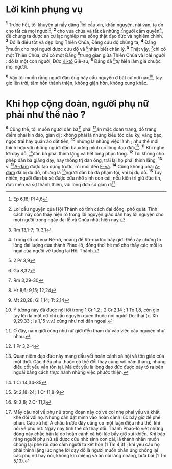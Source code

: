 # Lời kinh phụng vụ
<sup><b>1</b></sup> Trước hết, tôi khuyên ai nấy dâng [^1*]lời cầu xin, khẩn nguyện, nài van, tạ ơn cho tất cả mọi người[^1], <sup><b>2</b></sup> cho vua chúa và tất cả những [^2*]người cầm quyền[^2], để chúng ta được an cư lạc nghiệp mà sống thật đạo đức và nghiêm chỉnh. <sup><b>3</b></sup> Đó là điều tốt và đẹp lòng Thiên Chúa, Đấng cứu độ chúng ta, <sup><b>4</b></sup> Đấng [^3*]muốn cho mọi người được cứu độ và [^4*]nhận biết chân lý. <sup><b>5</b></sup> Thật vậy, [^5*]chỉ có một Thiên Chúa, chỉ có một Đấng [^6*]trung gian giữa Thiên Chúa và loài người : đó là một con người, Đức [Ki-tô]() Giê-su, <sup><b>6</b></sup> Đấng đã [^7*]tự hiến làm giá chuộc mọi người.

<sup><b>8</b></sup> Vậy tôi muốn rằng người đàn ông hãy cầu nguyện ở bất cứ nơi nào[^4], tay giơ lên trời, tâm hồn thánh thiện, không giận hờn, không xung khắc.


# Khi họp cộng đoàn, người phụ nữ phải như thế nào ?
<sup><b>9</b></sup> Cũng thế, tôi muốn người đàn bà[^5] phải [^10*]ăn mặc đoan trang, đồ trang điểm phải kín đáo, giản dị : không phải là những kiểu tóc cầu kỳ, vàng bạc, ngọc trai hay quần áo đắt tiền, <sup><b>10</b></sup> nhưng là những việc lành ; như thế mới thích hợp với những người đàn bà xưng mình có lòng đạo đức[^6]. <sup><b>11</b></sup> Khi nghe lời dạy dỗ, [^11*]đàn bà phải thinh lặng và hết lòng phục tùng. <sup><b>12</b></sup> Tôi không cho phép đàn bà giảng dạy, hay thống trị đàn ông, trái lại họ phải thinh lặng, <sup><b>13</b></sup> vì [^12*][A-đam]() được tạo dựng trước, rồi mới đến [E-và](). <sup><b>14</b></sup> Cũng không phải [A-đam]() đã bị dụ dỗ, nhưng là [^13*]người đàn bà đã phạm tội, khi bị dụ dỗ. <sup><b>15</b></sup> Tuy nhiên, người đàn bà sẽ được cứu nhờ sinh con cái, nếu kiên trì giữ đức tin, đức mến và sự thánh thiện, với lòng đơn sơ giản dị[^7].

[^1]: Lời cầu nguyện của Hội Thánh có tính cách đại đồng, phổ quát. Tính cách này còn thấy hiện rõ trong lời nguyện giáo dân hay lời nguyện cho mọi người trong ngày đại lễ và Chúa nhật hiện nay.
[^2]: Trong số có vua Nê-rô, hoàng đế Rô-ma lúc bấy giờ. Điều ấy chứng tỏ lòng đại lượng của thánh Phao-lô, đồng thời hé mở cho thấy các mối lo ngại của người về tương lai Hội Thánh.
[^4]: Ý tưởng này đã được nói tới trong 1 Cr 1,2 ; 2 Cr 2,14 ; 1 Tx 1,8, còn giơ tay lên là một cử chỉ cầu nguyện quen thuộc nơi người Do-thái (x. Xh 9,29.33 ; Is 1,15 v.v.) cũng như nơi dân ngoại.
[^5]: Ở đây, nam giới cũng như nữ giới đều tham dự vào việc cầu nguyện như nhau.
[^6]: Quan niệm đạo đức này mang dấu vết hoàn cảnh xã hội và tôn giáo của một thời. Các điều phụ thuộc có thể đổi thay cùng với năm tháng, nhưng điều cốt yếu vẫn tồn tại. Mà cốt yếu là lòng đạo đức được bày tỏ ra bên ngoài bằng cách thực hành những việc phước thiện.
[^7]: Mấy câu nói về phụ nữ trong đoạn này có vẻ coi nhẹ phái yếu và khắt khe đối với họ. Nhưng cần đặt mình vào hoàn cảnh lúc bấy giờ để phê phán. Các xã hội Á châu trước đây cũng có một luận điệu như thế, khi nói về phụ nữ. Ngày nay tình thế đã thay đổi. Thánh Phao-lô viết những dòng này chắc hẳn là do hoàn cảnh xã hội lúc bấy giờ xui khiến. Khi bảo rằng người phụ nữ sẽ được cứu nhờ sinh con cái, là thánh nhân muốn chống lại phe rối đạo cấm người ta kết hôn (1 Tm 4,3) ; khi yêu cầu họ phải thinh lặng lúc nghe lời dạy dỗ là người muốn phản ứng chống lại các phụ nữ hay nói, không kín miệng và ăn nói lăng nhăng, bừa bãi (1 Tm 5,13).
[^1*]: Ep 6,18; Pl 4,6
[^2*]: Rm 13,1-7; Tt 3,1
[^3*]: 2 Pr 3,9
[^4*]: Ga 8,32
[^5*]: Rm 3,29-30
[^6*]: Hr 8,6; 9,15; 12,24
[^7*]: Mt 20,28; Gl 1,14; Tt 2,14
[^10*]: 1 Pr 3,2-4
[^11*]: 1 Cr 14,34-35
[^12*]: St 2,18-24; 1 Cr 11,8-9
[^13*]: St 3,6; 2 Cr 11,3